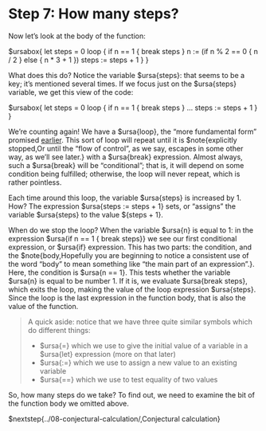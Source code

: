 # Step 7: How many steps?

Now let’s look at the body of the function:

$ursabox{
let steps = 0
loop {
  if n == 1 { break steps }
  n := (if n % 2 == 0 { n / 2 } else { n * 3 + 1 })
  steps := steps + 1
}
}

What does this do? Notice the variable $ursa{steps}: that seems to be a key; it’s mentioned several times. If we focus just on the $ursa{steps} variable, we get this view of the code:

$ursabox{
let steps = 0
loop {
  if n == 1 { break steps }
  …
  steps := steps + 1
}
}

We’re counting again! We have a $ursa{loop}, the “more fundamental form” promised [earlier](../05-counting-loops/). This sort of loop will repeat until it is $note{explicitly stopped,Or until the “flow of control”\, as we say\, escapes in some other way\, as we’ll see later.} with a $ursa{break} expression. Almost always, such a $ursa{break} will be “conditional”; that is, it will depend on some condition being fulfilled; otherwise, the loop will never repeat, which is rather pointless.

Each time around this loop, the variable $ursa{steps} is increased by 1. How? The expression $ursa{steps := steps + 1} sets, or “assigns” the variable $ursa{steps} to the value ${steps + 1}.

When do we stop the loop? When the variable $ursa{n} is equal to 1: in the expression $ursa{if n == 1 { break steps}} we see our first conditional expression, or $ursa{if} expression. This has two parts: the condition, and the $note{body,Hopefully you are beginning to notice a consistent use of the word “body” to mean something like “the main part of an expression”.}. Here, the condition is $ursa{n == 1}. This tests whether the variable $ursa{n} is equal to be number 1. If it is, we evaluate $ursa{break steps}, which exits the loop, making the value of the loop expression $ursa{steps}. Since the loop is the last expression in the function body, that is also the value of the function.

> A quick aside: notice that we have three quite similar symbols which do different things:
> 
> * $ursa{=} which we use to give the initial value of a variable in a $ursa{let} expression (more on that later)
> * $ursa{:=} which we use to assign a new value to an existing variable
> * $ursa{==} which we use to test equality of two values 

So, how many steps do we take? To find out, we need to examine the bit of the function body we omitted above.

$nextstep{../08-conjectural-calculation/,Conjectural calculation}